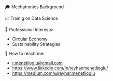 🎓 Mechatronics Background 

📈 Trainig on Data Science 

📑 Professional Interests: 
   - Circular Economy 
   - Sustainability Strategies 


📧 How to reach me: 
   - r.menetlioglu@gmail.com
   - https://www.linkedin.com/in/reyhanmenetlioglu/
   - https://medium.com/@reyhanmenetlioglu

